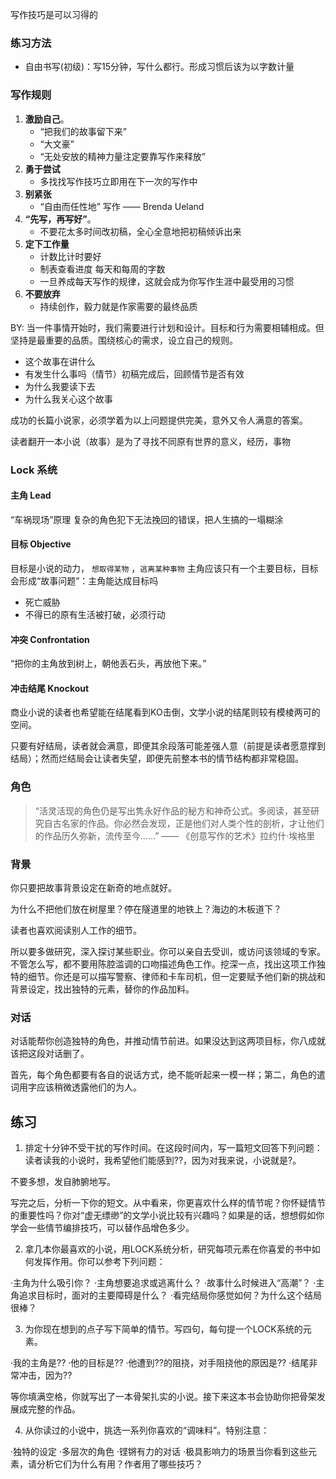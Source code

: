 写作技巧是可以习得的



### 练习方法
- 自由书写(初级)：写15分钟，写什么都行。形成习惯后该为以字数计量


### 写作规则

1. **激励自己**。
	- “把我们的故事留下来” 
	- “大文豪” 
	- “无处安放的精神力量注定要靠写作来释放”
2. **勇于尝试** 
	- 多找找写作技巧立即用在下一次的写作中
3. **别紧张** 
	- “自由而任性地” 写作 —— Brenda Ueland
4. **“先写，再写好”**。
	- 不要花太多时间改初稿，全心全意地把初稿倾诉出来
5. **定下工作量** 
	- 计数比计时要好
	- 制表查看进度 每天和每周的字数
	- 一旦养成每天写作的规律，这就会成为你写作生涯中最受用的习惯
6. **不要放弃** 
	- 持续创作，毅力就是作家需要的最终品质

BY:
当一件事情开始时，我们需要进行计划和设计。目标和行为需要相辅相成。但坚持是最重要的品质。围绕核心的需求，设立自己的规则。



- 这个故事在讲什么
- 有发生什么事吗（情节）初稿完成后，回顾情节是否有效
- 为什么我要读下去
- 为什么我关心这个故事

成功的长篇小说家，必须学着为以上问题提供完美，意外又令人满意的答案。

读者翻开一本小说（故事）是为了寻找不同原有世界的意义，经历，事物

### Lock 系统

#### 主角 Lead

“车祸现场”原理
复杂的角色犯下无法挽回的错误，把人生搞的一塌糊涂

#### 目标 Objective

目标是小说的动力， 
`想取得某物` ，`逃离某种事物`
主角应该只有一个主要目标，目标会形成“故事问题”：主角能达成目标吗

- 死亡威胁
- 不得已的原有生活被打破，必须行动




#### 冲突 Confrontation

“把你的主角放到树上，朝他丢石头，再放他下来。”



#### 冲击结尾 Knockout

商业小说的读者也希望能在结尾看到KO击倒，文学小说的结尾则较有模棱两可的空间。

只要有好结局，读者就会满意，即便其余段落可能差强人意（前提是读者愿意撑到结局）；然而烂结局会让读者失望，即便先前整本书的情节结构都非常稳固。



### 角色

> “活灵活现的角色仍是写出隽永好作品的秘方和神奇公式。多阅读，甚至研究自古名家的作品。你必然会发现，正是他们对人类个性的剖析，才让他们的作品历久弥新，流传至今……” —— 《创意写作的艺术》拉约什·埃格里


### 背景

你只要把故事背景设定在新奇的地点就好。

为什么不把他们放在树屋里？停在隧道里的地铁上？海边的木板道下？

读者也喜欢阅读别人工作的细节。

所以要多做研究，深入探讨某些职业。你可以亲自去受训，或访问该领域的专家。不管怎么写，都不要用陈腔滥调的口吻描述角色工作。挖深一点，找出这项工作独特的细节。你还是可以描写警察、律师和卡车司机，但一定要赋予他们新的挑战和背景设定，找出独特的元素，替你的作品加料。

### 对话

对话能帮你创造独特的角色，并推动情节前进。如果没达到这两项目标，你八成就该把这段对话删了。

首先，每个角色都要有各自的说话方式，绝不能听起来一模一样；第二，角色的遣词用字应该稍微透露他们的为人。


## 练习

1. 排定十分钟不受干扰的写作时间。在这段时间内，写一篇短文回答下列问题：读者读我的小说时，我希望他们能感到??，因为对我来说，小说就是?。

不要多想，发自肺腑地写。

写完之后，分析一下你的短文。从中看来，你更喜欢什么样的情节呢？你怀疑情节的重要性吗？你对“虚无缥缈”的文学小说比较有兴趣吗？如果是的话，想想假如你学会一些情节编排技巧，可以替作品增色多少。

2. 拿几本你最喜欢的小说，用LOCK系统分析，研究每项元素在你喜爱的书中如何发挥作用。你可以参考下列问题：

·主角为什么吸引你？
·主角想要追求或逃离什么？
·故事什么时候进入“高潮”？
·主角追求目标时，面对的主要障碍是什么？
·看完结局你感觉如何？为什么这个结局很棒？

3. 为你现在想到的点子写下简单的情节。写四句，每句提一个LOCK系统的元素。

·我的主角是??
·他的目标是??
·他遭到??的阻挠，对手阻挠他的原因是??
·结尾非常冲击，因为??

等你填满空格，你就写出了一本骨架扎实的小说。接下来这本书会协助你把骨架发展成完整的作品。

4. 从你读过的小说中，挑选一系列你喜欢的“调味料”。特别注意：

·独特的设定
·多层次的角色
·铿锵有力的对话
·极具影响力的场景当你看到这些元素，请分析它们为什么有用？作者用了哪些技巧？